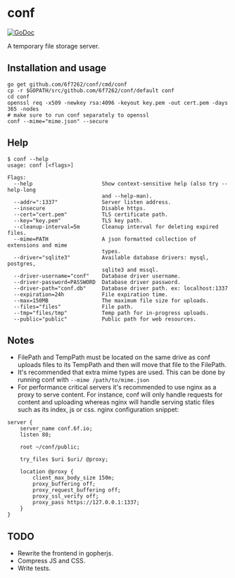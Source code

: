 # conf
[![GoDoc](https://godoc.org/github.com/6f7262/conf?status.svg)](https://godoc.org/github.com/6f7262/conf)

A temporary file storage server.

## Installation and usage
```
go get github.com/6f7262/conf/cmd/conf
cp -r $GOPATH/src/github.com/6f7262/conf/default conf
cd conf
openssl req -x509 -newkey rsa:4096 -keyout key.pem -out cert.pem -days 365 -nodes
# make sure to run conf separately to openssl
conf --mime="mime.json" --secure
```

## Help
```
$ conf --help
usage: conf [<flags>]

Flags:
  --help                      Show context-sensitive help (also try --help-long
                              and --help-man).
  --addr=":1337"              Server listen address.
  --insecure                  Disable https.
  --cert="cert.pem"           TLS certificate path.
  --key="key.pem"             TLS key path.
  --cleanup-interval=5m       Cleanup interval for deleting expired files.
  --mime=PATH                 A json formatted collection of extensions and mime
                              types.
  --driver="sqlite3"          Available database drivers: mysql, postgres,
                              sqlite3 and mssql.
  --driver-username="conf"    Database driver username.
  --driver-password=PASSWORD  Database driver password.
  --driver-path="conf.db"     Database driver path. ex: localhost:1337
  --expiration=24h            File expiration time.
  --max=150MB                 The maximum file size for uploads.
  --files="files"             File path.
  --tmp="files/tmp"           Temp path for in-progress uploads.
  --public="public"           Public path for web resources.
```

## Notes
* FilePath and TempPath must be located on the same drive as conf uploads files to its TempPath and then will move that file to the FilePath.
* It's recommended that extra mime types are used. This can be done by running conf with `--mime /path/to/mime.json`
* For performance critical servers it's recommended to use nginx as a proxy to serve content. For instance, conf will only handle requests for content and uploading whereas nginx will handle serving static files such as its index, js or css. nginx configuration snippet:
```
server {
    server_name conf.6f.io;
    listen 80;

    root ~/conf/public;

    try_files $uri $uri/ @proxy;

    location @proxy {
        client_max_body_size 150m;
        proxy_buffering off;
        proxy_request_buffering off;
        proxy_ssl_verify off;
        proxy_pass https://127.0.0.1:1337;
    }
}
```

## TODO
* Rewrite the frontend in gopherjs.
* Compress JS and CSS.
* Write tests.